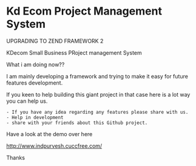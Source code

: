 Kd Ecom Project Management System
============================


UPGRADING TO ZEND FRAMEWORK 2

KDecom Small Business PRoject management System

What i am doing now?? 

I am mainly developing a framework and trying to make it easy for future features development.

If you keen to help building this giant project in that case here is a lot way you can help us.

    - If you have any idea regarding any features please share with us.
    - Help in development
    - share with your friends about this Github project.

Have a look at the demo over here

http://www.indpurvesh.cuccfree.com/



Thanks
